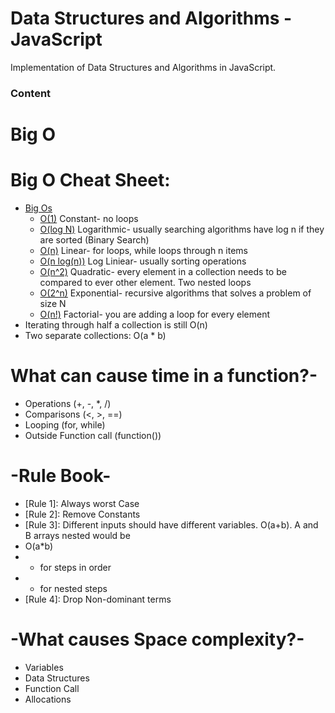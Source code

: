 # Data Structures and Algorithms - JavaScript

Implementation of Data Structures and Algorithms in JavaScript.
### Content
# Big O
# Big O Cheat Sheet:
- [Big Os](#)
    - [O(1)](#) Constant- no loops
    - [O(log N)](#) Logarithmic- usually searching algorithms have log n if they are sorted (Binary Search)
    - [O(n)](#) Linear- for loops, while loops through n items
    - [O(n log(n))](#) Log Liniear- usually sorting operations
    - [O(n^2)](#) Quadratic- every element in a collection needs to be compared to ever other element. Two nested loops
    - [O(2^n)](#) Exponential- recursive algorithms that solves a problem of size N
    - [O(n!)](#) Factorial- you are adding a loop for every element
- Iterating through half a collection is still O(n)
- Two separate collections: O(a * b)

# What can cause time in a function?-
 - Operations (+, -, *, /)
 - Comparisons (<, >, ==)
 - Looping (for, while)
 - Outside Function call (function())
# -Rule Book-

 - [Rule 1]: Always worst Case
 - [Rule 2]: Remove Constants
 - [Rule 3]: Different inputs should have different variables. O(a+b). A and B arrays nested would be
 - O(a*b)
 - + for steps in order
 - * for nested steps
 - [Rule 4]: Drop Non-dominant terms

# -What causes Space complexity?-
 - Variables
 - Data Structures
 - Function Call
 - Allocations